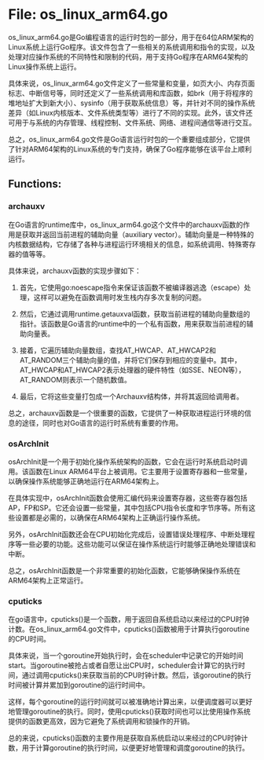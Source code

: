 # File: os_linux_arm64.go

os_linux_arm64.go是Go编程语言的运行时包的一部分，用于在64位ARM架构的Linux系统上运行Go程序。该文件包含了一些相关的系统调用和指令的实现，以及处理对应操作系统的不同特性和限制的代码，用于支持Go程序在ARM64架构的Linux操作系统上运行。

具体来说，os_linux_arm64.go文件定义了一些常量和变量，如页大小、内存页面标志、中断信号等，同时还定义了一些系统调用和库函数，如brk（用于将程序的堆地址扩大到新大小）、sysinfo（用于获取系统信息）等，并针对不同的操作系统差异（如Linux内核版本、文件系统类型等）进行了不同的实现。此外，该文件还可用于与系统的内存管理、线程控制、文件系统、网络、进程间通信等进行交互。

总之，os_linux_arm64.go文件是Go语言运行时包的一个重要组成部分，它提供了针对ARM64架构的Linux系统的专门支持，确保了Go程序能够在该平台上顺利运行。

## Functions:

### archauxv

在Go语言的runtime库中，os_linux_arm64.go这个文件中的archauxv函数的作用是获取并返回当前进程的辅助向量（auxiliary vector）。辅助向量是一种特殊的内核数据结构，它存储了各种与进程运行环境相关的信息，如系统调用、特殊寄存器的值等等。

具体来说，archauxv函数的实现步骤如下：

1. 首先，它使用go:noescape指令来保证该函数不被编译器逃逸（escape）处理，这样可以避免在函数调用时发生栈内存多次复制的问题。

2. 然后，它通过调用runtime.getauxval函数，获取当前进程的辅助向量数组的指针。该函数是Go语言的runtime中的一个私有函数，用来获取当前进程的辅助向量表。

3. 接着，它遍历辅助向量数组，查找AT_HWCAP、AT_HWCAP2和AT_RANDOM三个辅助向量的值，并将它们保存到相应的变量中。其中，AT_HWCAP和AT_HWCAP2表示处理器的硬件特性（如SSE、NEON等），AT_RANDOM则表示一个随机数值。

4. 最后，它将这些变量打包成一个Archauxv结构体，并将其返回给调用者。

总之，archauxv函数是一个很重要的函数，它提供了一种获取进程运行环境的信息的途径，同时也对Go语言的运行时系统有重要的作用。



### osArchInit

osArchInit是一个用于初始化操作系统架构的函数，它会在运行时系统启动时调用。该函数在Linux ARM64平台上被调用。它主要用于设置寄存器和一些常量，以确保操作系统能够正确地运行在ARM64架构上。

在具体实现中，osArchInit函数会使用汇编代码来设置寄存器，这些寄存器包括AP，FP和SP。它还会设置一些常量，其中包括CPU指令长度和字节序等。所有这些设置都是必需的，以确保在ARM64架构上正确运行操作系统。

另外，osArchInit函数还会在CPU初始化完成后，设置错误处理程序、中断处理程序等一些必要的功能。这些功能可以保证在操作系统运行时能够正确地处理错误和中断。

总之，osArchInit函数是一个非常重要的初始化函数，它能够确保操作系统在ARM64架构上正常运行。



### cputicks

在go语言中，cputicks()是一个函数，用于返回自系统启动以来经过的CPU时钟计数。在os_linux_arm64.go文件中，cputicks()函数被用于计算执行goroutine的CPU时间。

具体来说，当一个goroutine开始执行时，会在scheduler中记录它的开始时间start。当goroutine被抢占或者自愿让出CPU时，scheduler会计算它的执行时间，通过调用cputicks()来获取当前的CPU时钟计数。然后，该goroutine的执行时间被计算并累加到goroutine的运行时间中。

这样，每个goroutine的运行时间就可以被准确地计算出来，以便调度器可以更好地管理goroutine的执行。同时，使用cputicks()获取时间也可以比使用操作系统提供的函数更高效，因为它避免了系统调用和锁操作的开销。

总的来说，cputicks()函数的主要作用是获取自系统启动以来经过的CPU时钟计数，用于计算goroutine的执行时间，以便更好地管理和调度goroutine的执行。



